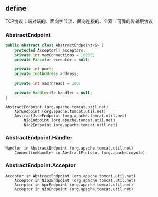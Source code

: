 
## define
TCP协议：端对端的、面向字节流、面向连接的、全双工可靠的传输层协议

### AbstractEndpoint
```java
public abstract class AbstractEndpoint<S> {
    protected Acceptor[] acceptors;
    private int maxConnections = 10000;
    private Executor executor = null;
    
    private int port;
    private InetAddress address;
    
    private int maxThreads = 200;
    
    private Handler<S> handler = null;
}
```


```
AbstractEndpoint (org.apache.tomcat.util.net)
    AprEndpoint (org.apache.tomcat.util.net)
    AbstractJsseEndpoint (org.apache.tomcat.util.net)
        NioEndpoint (org.apache.tomcat.util.net)
        Nio2Endpoint (org.apache.tomcat.util.net)
```

### AbstractEndpoint.Handler

```
Handler in AbstractEndpoint (org.apache.tomcat.util.net)
    ConnectionHandler in AbstractProtocol (org.apache.coyote)
```

### AbstractEndpoint.Acceptor
```
Acceptor in AbstractEndpoint (org.apache.tomcat.util.net)
    Acceptor in Nio2Endpoint (org.apache.tomcat.util.net)
    Acceptor in AprEndpoint (org.apache.tomcat.util.net)
    Acceptor in NioEndpoint (org.apache.tomcat.util.net)
```